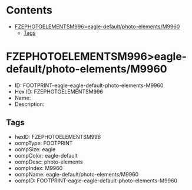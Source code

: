 



Contents
========

* [FZEPHOTOELEMENTSM996>eagle-default/photo-elements/M9960](#fzephotoelementsm996eagle-defaultphoto-elementsm9960)
	* [Tags](#tags)

# FZEPHOTOELEMENTSM996>eagle-default/photo-elements/M9960

- ID: FOOTPRINT-eagle-eagle-default-photo-elements-M9960
- Hex ID: FZEPHOTOELEMENTSM996
- Name: 
- Description: 

## Tags

- hexID: FZEPHOTOELEMENTSM996
- oompType: FOOTPRINT
- oompSize: eagle
- oompColor: eagle-default
- oompDesc: photo-elements
- oompIndex: M9960
- oompName: eagle-default/photo-elements/M9960
- oompID: FOOTPRINT-eagle-eagle-default-photo-elements-M9960
